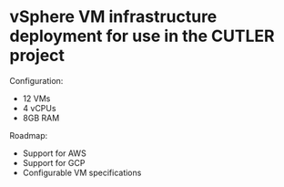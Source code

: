 # vSphere VM infrastructure deployment for use in the CUTLER project

Configuration:
- 12 VMs
- 4 vCPUs
- 8GB RAM


Roadmap:
- Support for AWS
- Support for GCP
- Configurable VM specifications
